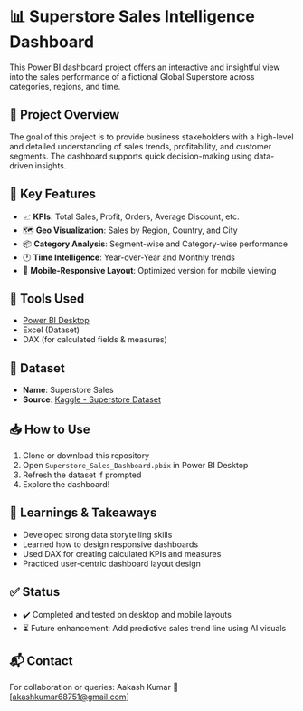 
# 📊 Superstore Sales Intelligence Dashboard

This Power BI dashboard project offers an interactive and insightful view into the sales performance of a fictional Global Superstore across categories, regions, and time.

## 🚀 Project Overview

The goal of this project is to provide business stakeholders with a high-level and detailed understanding of sales trends, profitability, and customer segments. The dashboard supports quick decision-making using data-driven insights.

## 📌 Key Features

- 📈 **KPIs**: Total Sales, Profit, Orders, Average Discount, etc.
- 🗺️ **Geo Visualization**: Sales by Region, Country, and City
- 📦 **Category Analysis**: Segment-wise and Category-wise performance
- 🕐 **Time Intelligence**: Year-over-Year and Monthly trends
- 📱 **Mobile-Responsive Layout**: Optimized version for mobile viewing

## 🧰 Tools Used

- [Power BI Desktop](https://powerbi.microsoft.com/)
- Excel (Dataset)
- DAX (for calculated fields & measures)

## 📂 Dataset

- **Name**: Superstore Sales
- **Source**: [Kaggle - Superstore Dataset](https://www.kaggle.com/datasets/vivek468/superstore-dataset-final)

## 📥 How to Use

1. Clone or download this repository
2. Open `Superstore_Sales_Dashboard.pbix` in Power BI Desktop
3. Refresh the dataset if prompted
4. Explore the dashboard!

## 🧠 Learnings & Takeaways

- Developed strong data storytelling skills
- Learned how to design responsive dashboards
- Used DAX for creating calculated KPIs and measures
- Practiced user-centric dashboard layout design

## ✅ Status

- ✔️ Completed and tested on desktop and mobile layouts
- ⏳ Future enhancement: Add predictive sales trend line using AI visuals

## 📬 Contact

For collaboration or queries:
Aakash Kumar
📧 [akashkumar68751@gmail.com]  

